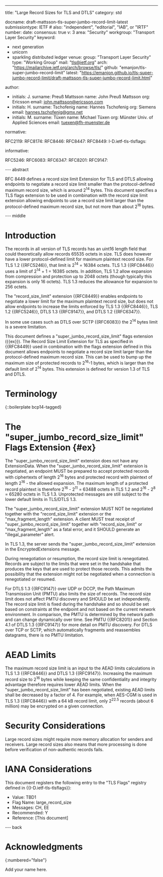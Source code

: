 ---
title: "Large Record Sizes for TLS and DTLS"
category: std

docname: draft-mattsson-tls-super-jumbo-record-limit-latest
submissiontype: IETF  # also: "independent", "editorial", "IAB", or "IRTF"
number:
date:
consensus: true
v: 3
area: "Security"
workgroup: "Transport Layer Security"
keyword:
 - next generation
 - unicorn
 - sparkling distributed ledger
venue:
  group: "Transport Layer Security"
  type: "Working Group"
  mail: "tls@ietf.org"
  arch: "https://mailarchive.ietf.org/arch/browse/tls/"
  github: "emanjon/tls-super-jumbo-record-limit"
  latest: "https://emanjon.github.io/tls-super-jumbo-record-limit/draft-mattsson-tls-super-jumbo-record-limit.html"

author:
- initials: J.
  surname: Preuß Mattsson
  name: John Preuß Mattsson
  org: Ericsson
  email: john.mattsson@ericsson.com
- initials: H.
  surname: Tschofenig
  name: Hannes Tschofenig
  org: Siemens
  email: hannes.tschofenig@gmx.net
- initials: M.
  surname: Tüxen
  name: Michael Tüxen
  org: Münster Univ. of Applied Sciences
  email: tuexen@fh-muenster.de

normative:

  RFC2119:
  RFC8174:
  RFC8446:
  RFC8447:
  RFC8449:
  I-D.ietf-tls-tlsflags:

informative:

  RFC5246:
  RFC6083:
  RFC6347:
  RFC8201:
  RFC9147:

--- abstract

RFC 8449 defines a record size limit Extension for TLS and DTLS allowing endpoints to negotiate a record size limit smaller than the protocol-defined maximum record size, which is around 2<sup>14</sup> bytes. This document specifies a TLS flags extension to be used in combination with the record size limit extension allowing endpoints to use a record size limit larger than the protocol-defined maximum record size, but not more than about 2<sup>16</sup> bytes.

--- middle

# Introduction

The records in all version of TLS records has an uint16 length field that could theoretically allow records 65535 octets in size. TLS does however have a lower protocol-defined limit for maximum plaintext record size. For TLS 1.2 {{RFC5246}}, that limit is 2<sup>14</sup> = 16384 octets. TLS 1.3 {{RFC8446}} uses a limit of 2<sup>14</sup> + 1 = 16385 octets. In addition, TLS 1.2 allow expansion from compression and protection up to 2048 octets (though typically this expansion is only 16 octets). TLS 1.3 reduces the allowance for expansion to 256 octets.

The "record_size_limit" extension {{RFC8449}} enables endpoints to negotiate a lower limit for the maximum plaintext record size, but does not allow endpoints to increase the limits enforced by TLS 1.3 {{RFC8446}}, TLS 1.2 {{RFC5246}}, DTLS 1.3 {{RFC9147}}, and DTLS 1.2 {{RFC6347}}.

In some use cases such as DTLS over SCTP {{RFC6083}} the 2<sup>14</sup> bytes limit is a severe limitation.

This document defines a "super_jumbo_record_size_limit" flags extension ({{ex}}). The Record Size Limit Extension for TLS as specified in {{RFC8449}} used in combination with the flags extension defined in this document allows endpoints to negotiate a record size limit larger than the protocol-defined maximum record size. This can be used to bump up the maximum size of protected records to 2<sup>16</sup>-1 bytes, which is larger than the default limit of 2<sup>14</sup> bytes. This extension is defined for version 1.3 of TLS and DTLS.

# Terminology

{::boilerplate bcp14-tagged}

# The "super_jumbo_record_size_limit" Flags Extension {#ex}

The "super_jumbo_record_size_limit" extension does not have any ExtensionData. When the "super_jumbo_record_size_limit" extension is negotiated, an endpoint MUST be prepared to accept protected records with ciphertexts of length 2<sup>16</sup> bytes and protected record with plaintext of length 2<sup>16</sup> - the allowed expansion. The maximum length of a protected record plaintext is therefore 2<sup>16</sup> - 2<sup>11</sup> = 63488 octets in TLS 1.2 and 2<sup>16</sup> - 2<sup>8</sup> = 65280 octets in TLS 1.3. Unprotected messages are still subject to the lower default limits in TLS/DTLS 1.3.

The "super_jumbo_record_size_limit" extension MUST NOT be negotiated together with the "record_size_limit" extension or the "max_fragment_length" extension. A client MUST treat receipt
of "super_jumbo_record_size_limit" together with "record_size_limit" or "max_fragment_length" as a fatal error, and it SHOULD generate an "illegal_parameter" alert.

In TLS 1.3, the server sends the "super_jumbo_record_size_limit" extension in the EncryptedExtensions message.

During renegotiation or resumption, the record size limit is renegotiated.  Records are subject to the limits that were set in the handshake that produces the keys that are used to protect those records.  This admits the possibility that the extension might not be negotiated when a connection is renegotiated or resumed.

For DTLS 1.3 {{RFC9147}} over UDP or DCCP, the Path Maximum Transmission Unit (PMTU) also limits the size of records.  The record size limit does not affect PMTU discovery and SHOULD be set independently. The record size limit is fixed during the handshake and so should be set based on constraints at the endpoint and not based on the current network environment. In comparison, the PMTU is determined by the network path and can change dynamically over time. See PMTU {{RFC8201}} and Section 4.1 of DTLS 1.3 {{RFC9147}} for more detail on PMTU discovery. For DTLS over TCP or SCTP, which automatically fragments and reassembles datagrams, there is no PMTU limitation.

# AEAD Limits

The maximum record size limit is an input to the AEAD limits calculations in TLS 1.3 {{RFC8446}} and DTLS 1.3 {{RFC9147}}. Increasing the maximum record size to 2<sup>16</sup> bytes while keeping the same confidentiality and integrity advantage therefore requires lower AEAD limits. When the "super_jumbo_record_size_limit" has been negotiated, existing AEAD limits shall be decreased by a factor of 4. For example, when AES-CGM is used in TLS 1.3 {{RFC8446}} with a 64 kB record limit, only 2<sup>22.5</sup> records (about 6 million) may be encrypted on a given connection.

# Security Considerations

Large record sizes might require more memory allocation for senders and receivers. Large record sizes also means that more processing is done before verification of non-authentic records fails.

# IANA Considerations

This document registers the following entry to the "TLS Flags" registry defined in {{I-D.ietf-tls-tlsflags}}:
   *  Value: TBD1
   *  Flag Name: large_record_size
   *  Messages: CH, EE
   *  Recommended: Y
   *  Reference: [This document]

--- back

# Acknowledgments
{:numbered="false"}

Add your name here.

